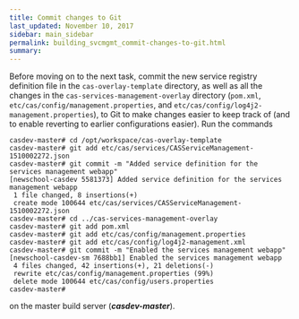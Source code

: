 ```yaml
---
title: Commit changes to Git
last_updated: November 10, 2017
sidebar: main_sidebar
permalink: building_svcmgmt_commit-changes-to-git.html
summary:
---
```


Before moving on to the next task, commit the new service registry definition file in the `cas-overlay-template` directory, as well as all the changes in the `cas-services-management-overlay` directory (`pom.xml`, `etc/cas/config/management.properties`, and `etc/cas/config/log4j2-management.properties`), to Git to make changes easier to keep track of (and to enable reverting to earlier configurations easier). Run the commands

```console
casdev-master# cd /opt/workspace/cas-overlay-template
casdev-master# git add etc/cas/services/CASServiceManagement-1510002272.json
casdev-master# git commit -m "Added service definition for the services management webapp"
[newschool-casdev 5581373] Added service definition for the services management webapp
 1 file changed, 8 insertions(+)
 create mode 100644 etc/cas/services/CASServiceManagement-1510002272.json
casdev-master# cd ../cas-services-management-overlay
casdev-master# git add pom.xml
casdev-master# git add etc/cas/config/management.properties
casdev-master# git add etc/cas/config/log4j2-management.xml
casdev-master# git commit -m "Enabled the services management webapp"
[newschool-casdev-sm 7688bb1] Enabled the services management webapp
 4 files changed, 42 insertions(+), 21 deletions(-)
 rewrite etc/cas/config/management.properties (99%)
 delete mode 100644 etc/cas/config/users.properties
casdev-master#  
```

on the master build server (***casdev-master***).

